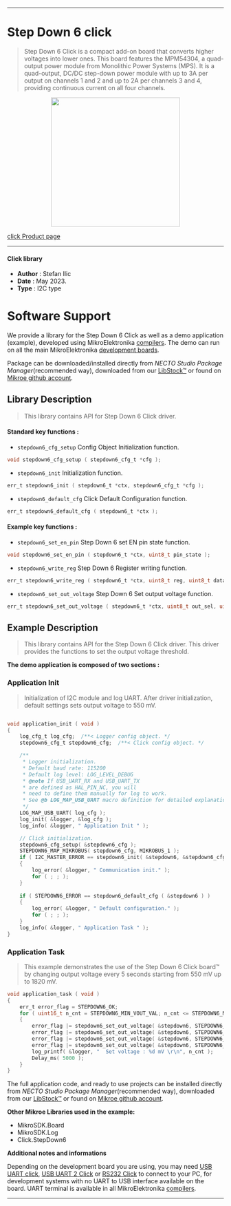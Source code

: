 
---
# Step Down 6 click

> Step Down 6 Click is a compact add-on board that converts higher voltages into lower ones. This board features the MPM54304, a quad-output power module from Monolithic Power Systems (MPS). It is a quad-output, DC/DC step-down power module with up to 3A per output on channels 1 and 2 and up to 2A per channels 3 and 4, providing continuous current on all four channels.

<p align="center">
  <img src="https://download.mikroe.com/images/click_for_ide/stepdown6_click.png" height=300px>
</p>

[click Product page](https://www.mikroe.com/step-down-6-click)

---


#### Click library

- **Author**        : Stefan Ilic
- **Date**          : May 2023.
- **Type**          : I2C type


# Software Support

We provide a library for the Step Down 6 Click
as well as a demo application (example), developed using MikroElektronika
[compilers](https://www.mikroe.com/necto-studio).
The demo can run on all the main MikroElektronika [development boards](https://www.mikroe.com/development-boards).

Package can be downloaded/installed directly from *NECTO Studio Package Manager*(recommended way), downloaded from our [LibStock&trade;](https://libstock.mikroe.com) or found on [Mikroe github account](https://github.com/MikroElektronika/mikrosdk_click_v2/tree/master/clicks).

## Library Description

> This library contains API for Step Down 6 Click driver.

#### Standard key functions :

- `stepdown6_cfg_setup` Config Object Initialization function.
```c
void stepdown6_cfg_setup ( stepdown6_cfg_t *cfg );
```

- `stepdown6_init` Initialization function.
```c
err_t stepdown6_init ( stepdown6_t *ctx, stepdown6_cfg_t *cfg );
```

- `stepdown6_default_cfg` Click Default Configuration function.
```c
err_t stepdown6_default_cfg ( stepdown6_t *ctx );
```

#### Example key functions :

- `stepdown6_set_en_pin` Step Down 6 set EN pin state function.
```c
void stepdown6_set_en_pin ( stepdown6_t *ctx, uint8_t pin_state );
```

- `stepdown6_write_reg` Step Down 6 Register writing function.
```c
err_t stepdown6_write_reg ( stepdown6_t *ctx, uint8_t reg, uint8_t data_in );
```

- `stepdown6_set_out_voltage` Step Down 6 Set output voltage function.
```c
err_t stepdown6_set_out_voltage ( stepdown6_t *ctx, uint8_t out_sel, uint16_t out_val );
```

## Example Description

> This library contains API for the Step Down 6 Click driver.
  This driver provides the functions to set the output voltage threshold.

**The demo application is composed of two sections :**

### Application Init

> Initialization of I2C module and log UART.
  After driver initialization, default settings sets output voltage to 550 mV.

```c

void application_init ( void ) 
{
    log_cfg_t log_cfg;  /**< Logger config object. */
    stepdown6_cfg_t stepdown6_cfg;  /**< Click config object. */

    /** 
     * Logger initialization.
     * Default baud rate: 115200
     * Default log level: LOG_LEVEL_DEBUG
     * @note If USB_UART_RX and USB_UART_TX 
     * are defined as HAL_PIN_NC, you will 
     * need to define them manually for log to work. 
     * See @b LOG_MAP_USB_UART macro definition for detailed explanation.
     */
    LOG_MAP_USB_UART( log_cfg );
    log_init( &logger, &log_cfg );
    log_info( &logger, " Application Init " );

    // Click initialization.
    stepdown6_cfg_setup( &stepdown6_cfg );
    STEPDOWN6_MAP_MIKROBUS( stepdown6_cfg, MIKROBUS_1 );
    if ( I2C_MASTER_ERROR == stepdown6_init( &stepdown6, &stepdown6_cfg ) ) 
    {
        log_error( &logger, " Communication init." );
        for ( ; ; );
    }
    
    if ( STEPDOWN6_ERROR == stepdown6_default_cfg ( &stepdown6 ) )
    {
        log_error( &logger, " Default configuration." );
        for ( ; ; );
    }
    log_info( &logger, " Application Task " );
}

```

### Application Task

> This example demonstrates the use of the Step Down 6 Click board™ by changing 
  output voltage every 5 seconds starting from 550 mV up to 1820 mV.

```c
void application_task ( void ) 
{
    err_t error_flag = STEPDOWN6_OK;
    for ( uint16_t n_cnt = STEPDOWN6_MIN_VOUT_VAL; n_cnt <= STEPDOWN6_MAX_VOUT_VAL; n_cnt += STEPDOWN6_INCREMENT_VOUT_VAL )
    {
        error_flag |= stepdown6_set_out_voltage( &stepdown6, STEPDOWN6_SELECT_VOUT1, n_cnt );
        error_flag |= stepdown6_set_out_voltage( &stepdown6, STEPDOWN6_SELECT_VOUT2, n_cnt );
        error_flag |= stepdown6_set_out_voltage( &stepdown6, STEPDOWN6_SELECT_VOUT3, n_cnt );
        error_flag |= stepdown6_set_out_voltage( &stepdown6, STEPDOWN6_SELECT_VOUT4, n_cnt );
        log_printf( &logger, "  Set voltage : %d mV \r\n", n_cnt );
        Delay_ms( 5000 );
    }
}
```


The full application code, and ready to use projects can be installed directly from *NECTO Studio Package Manager*(recommended way), downloaded from our [LibStock&trade;](https://libstock.mikroe.com) or found on [Mikroe github account](https://github.com/MikroElektronika/mikrosdk_click_v2/tree/master/clicks).

**Other Mikroe Libraries used in the example:**

- MikroSDK.Board
- MikroSDK.Log
- Click.StepDown6

**Additional notes and informations**

Depending on the development board you are using, you may need
[USB UART click](https://www.mikroe.com/usb-uart-click),
[USB UART 2 Click](https://www.mikroe.com/usb-uart-2-click) or
[RS232 Click](https://www.mikroe.com/rs232-click) to connect to your PC, for
development systems with no UART to USB interface available on the board. UART
terminal is available in all MikroElektronika
[compilers](https://shop.mikroe.com/compilers).

---
